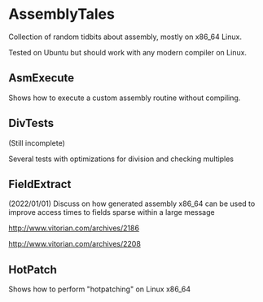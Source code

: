# AssemblyTales

Collection of random tidbits about assembly, mostly on x86_64 Linux. 

Tested on Ubuntu but should work with any modern compiler on Linux.

## AsmExecute

Shows how to execute a custom assembly routine without compiling.

## DivTests

(Still incomplete)

Several tests with optimizations for division and checking multiples

## FieldExtract

(2022/01/01) Discuss on how generated assembly x86_64 can be used to improve access times to fields sparse within a large message

http://www.vitorian.com/archives/2186

http://www.vitorian.com/archives/2208

## HotPatch

Shows how to perform "hotpatching"  on Linux x86_64

